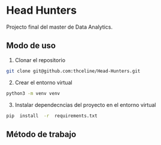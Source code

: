 
# Head Hunters

Projecto final del master de Data Analytics.

  

## Modo de uso

1. Clonar el repositorio

```bash
git clone git@github.com:thceline/Head-Hunters.git
```

2. Crear el entorno virtual

```bash
python3 -m venv venv
```

3. Instalar dependecncias del proyecto en el entorno virtual

```bash
pip  install  -r  requirements.txt
```

## Método de trabajo 

